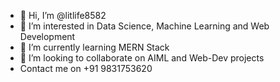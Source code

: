 - 👋 Hi, I’m @litlife8582
- 👀 I’m interested in Data Science, Machine Learning and Web Development
- 🌱 I’m currently learning MERN Stack
- 💞️ I’m looking to collaborate on AIML and Web-Dev projects
- Contact me on +91 9831753620

<!---
litlife8582/litlife8582 is a ✨ special ✨ repository because its `README.md` (this file) appears on your GitHub profile.
You can click the Preview link to take a look at your changes.
--->
